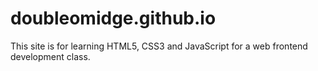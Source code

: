 # doubleomidge.github.io
This site is for learning HTML5, CSS3 and JavaScript for a web frontend development class.